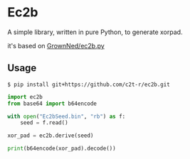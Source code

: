 # Ec2b
A simple library, written in pure Python, to generate xorpad.

it's based on [GrownNed/ec2b.py](https://github.com/GrownNed/ec2b.py)

## Usage

```
$ pip install git+https://github.com/c2t-r/ec2b.git
```

```py
import ec2b
from base64 import b64encode

with open("Ec2bSeed.bin", "rb") as f:
    seed = f.read()

xor_pad = ec2b.derive(seed)

print(b64encode(xor_pad).decode())
```
